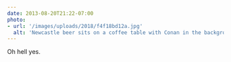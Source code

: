 ```yaml
---
date: 2013-08-20T21:22-07:00
photo:
- url: '/images/uploads/2018/f4f18bd12a.jpg'
  alt: 'Newcastle beer sits on a coffee table with Conan in the background'
---
```

Oh hell yes.
